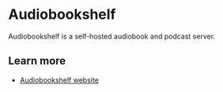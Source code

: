 # Audiobookshelf

Audiobookshelf is a self-hosted audiobook and podcast server.

## Learn more
- [Audiobookshelf website](https://www.audiobookshelf.org/)